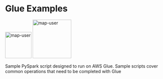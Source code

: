 # Glue Examples

<img width="85" alt="map-user" src="https://img.shields.io/badge/views-1523-green"> <img width="125" alt="map-user" src="https://img.shields.io/badge/unique visits-286-green">

Sample PySpark script designed to run on AWS Glue. Sample scripts cover common operations that need to be completed with Glue
